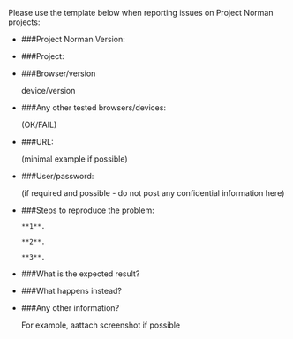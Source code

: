 Please use the template below when reporting issues on Project Norman projects:

+ ###Project Norman Version:


+ ###Project:


+ ###Browser/version <p>device/version</p> 


+ ###Any other tested browsers/devices:  <p>(OK/FAIL)</p>


+ ###URL:   <p>(minimal example if possible)</p>


+ ###User/password:    <p>(if required and possible - do not post any confidential information here)</p>


+ ###Steps to reproduce the problem:


      **1**.

      **2**.

      **3**.


+ ###What is the expected result?

 
+ ###What happens instead?


+ ###Any other information?  <p>For example, aattach screenshot if possible</p>
